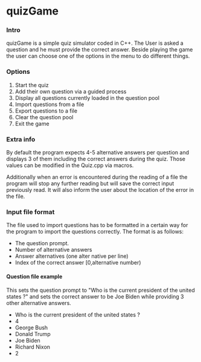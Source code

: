 # quizGame
### Intro
quizGame is a simple quiz simulator coded in C++. The User is asked a question and he must provide the correct answer. Beside playing the game the user can choose one of the options in the menu to do different things.

### Options
1. Start the quiz
2. Add their own question via a guided process
3. Display all questions currently loaded in the question pool
4. Import questions from a file
5. Export questions to a file
6. Clear the question pool
7. Exit the game

### Extra info
By default the program expects 4-5 alternative answers per question and displays 3 of them including the correct answers during the quiz. Those values can be modified in the Quiz.cpp via macros.

Additionally when an error is encountered during the reading of a file the program will stop any further reading but will save the correct input previously read. It will also inform the user about the location of the error in the file.

### Input file format
The file used to import questions has to be formatted in a certain way for the program to import the questions correctly. The format is as follows: 
* The question prompt.
* Number of alternative answers
* Answer alternatives (one alter native per line)
* Index of the correct answer \[0,alternative number\)

#### Question file example
This sets the question prompt to "Who is the current president of the united states ?" and sets the correct answer to be Joe Biden while providing 3 other alternative answers.
* Who is the current president of the united states ?
* 4
* George Bush
* Donald Trump
* Joe Biden
* Richard Nixon
* 2
